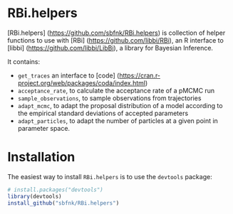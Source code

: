 RBi.helpers
=============

[RBi.helpers] (https://github.com/sbfnk/RBi.helpers) is collection of helper functions to use with [RBi] (https://github.com/libbi/RBi), an R interface to [libbi] (https://github.com/libbi/LibBi), a library for Bayesian Inference.

It contains:
- `get_traces` an interface to [code] (https://cran.r-project.org/web/packages/coda/index.html)
- `acceptance_rate`, to calculate the acceptance rate of a pMCMC run
- `sample_observations`, to sample observations from trajectories
- `adapt_mcmc`, to adapt the proposal distribution of a model according to the empirical standard deviations of accepted parameters
- `adapt_particles`, to adapt the number of particles at a given point in parameter space.

Installation
=============

The easiest way to install `RBi.helpers` is to use the `devtools` package:

```r
# install.packages("devtools")
library(devtools)
install_github("sbfnk/RBi.helpers")
```
